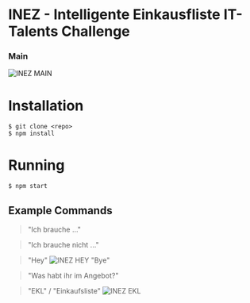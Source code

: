 # INEZ - Intelligente Einkausfliste IT-Talents Challenge
### Main
![INEZ MAIN](https://i.ibb.co/cQ85kFC/image.png)

# Installation
```console
$ git clone <repo>
$ npm install
```

# Running
```
$ npm start
```

## Example Commands
> "Ich brauche ..."

> "Ich brauche nicht ..."

> "Hey"
![INEZ HEY](https://i.ibb.co/dc4H1H2/image.png)
> "Bye"

> "Was habt ihr im Angebot?"

> "EKL" / "Einkaufsliste"
![INEZ EKL](https://i.ibb.co/7z0L4cF/image.png)


